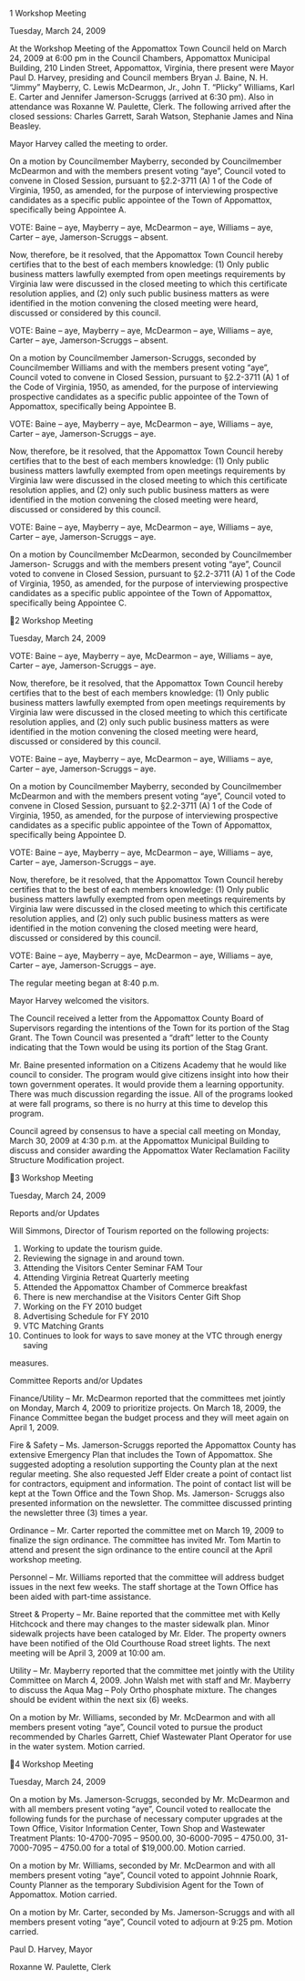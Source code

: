 1  Workshop Meeting

Tuesday, March 24, 2009

At the Workshop Meeting of the Appomattox Town Council held on March 24, 2009 at
6:00  pm  in  the  Council  Chambers,  Appomattox  Municipal  Building,  210  Linden  Street,
Appomattox, Virginia, there present were Mayor Paul D. Harvey, presiding and Council
members  Bryan  J.  Baine,  N.  H.  “Jimmy”  Mayberry,  C.  Lewis  McDearmon,  Jr.,  John  T.
“Plicky”  Williams,  Karl  E.  Carter  and  Jennifer  Jamerson-Scruggs  (arrived  at  6:30  pm).
Also  in  attendance  was  Roxanne  W.  Paulette,  Clerk.    The  following  arrived  after  the
closed sessions:  Charles Garrett, Sarah Watson, Stephanie James and Nina Beasley.

Mayor Harvey called the meeting to order.

On  a  motion  by  Councilmember  Mayberry,  seconded  by  Councilmember  McDearmon
and  with  the  members  present  voting  “aye”,  Council  voted  to  convene  in  Closed
Session, pursuant to §2.2-3711 (A) 1 of the Code of Virginia, 1950, as amended, for the
purpose  of  interviewing  prospective  candidates  as  a  specific  public  appointee  of  the
Town of Appomattox, specifically being Appointee A.

VOTE:  Baine – aye, Mayberry – aye, McDearmon – aye, Williams – aye, Carter – aye,
Jamerson-Scruggs – absent.

Now, therefore, be it resolved, that the Appomattox Town Council hereby certifies that
to  the  best  of  each  members  knowledge:  (1)  Only  public  business  matters  lawfully
exempted  from  open  meetings  requirements  by  Virginia  law  were  discussed  in  the
closed  meeting  to  which  this  certificate  resolution  applies,  and  (2)  only  such  public
business  matters  as  were  identified  in  the  motion  convening  the  closed  meeting  were
heard, discussed or considered by this council.

VOTE:  Baine – aye, Mayberry – aye, McDearmon – aye, Williams – aye, Carter – aye,
Jamerson-Scruggs – absent.

On  a  motion  by  Councilmember  Jamerson-Scruggs,  seconded  by  Councilmember
Williams  and  with  the  members  present  voting  “aye”,  Council  voted  to  convene  in
Closed Session, pursuant to §2.2-3711 (A) 1 of the Code of Virginia, 1950, as amended,
for the purpose of interviewing prospective candidates as a specific public appointee of
the Town of Appomattox, specifically being Appointee B.

VOTE:  Baine – aye, Mayberry – aye, McDearmon – aye, Williams – aye, Carter – aye,
Jamerson-Scruggs – aye.

Now, therefore, be it resolved, that the Appomattox Town Council hereby certifies that
to  the  best  of  each  members  knowledge:  (1)  Only  public  business  matters  lawfully
exempted  from  open  meetings  requirements  by  Virginia  law  were  discussed  in  the
closed  meeting  to  which  this  certificate  resolution  applies,  and  (2)  only  such  public
business  matters  as  were  identified  in  the  motion  convening  the  closed  meeting  were
heard, discussed or considered by this council.

VOTE:  Baine – aye, Mayberry – aye, McDearmon – aye, Williams – aye, Carter – aye,
Jamerson-Scruggs – aye.

On  a  motion  by  Councilmember  McDearmon,  seconded  by  Councilmember  Jamerson-
Scruggs  and  with  the  members  present  voting  “aye”,  Council  voted  to  convene  in
Closed Session, pursuant to §2.2-3711 (A) 1 of the Code of Virginia, 1950, as amended,
for the purpose of interviewing prospective candidates as a specific public appointee of
the Town of Appomattox, specifically being Appointee C.

2  Workshop Meeting

Tuesday, March 24, 2009

VOTE:  Baine – aye, Mayberry – aye, McDearmon – aye, Williams – aye, Carter – aye,
Jamerson-Scruggs – aye.

Now, therefore, be it resolved, that the Appomattox Town Council hereby certifies that
to  the  best  of  each  members  knowledge:  (1)  Only  public  business  matters  lawfully
exempted  from  open  meetings  requirements  by  Virginia  law  were  discussed  in  the
closed  meeting  to  which  this  certificate  resolution  applies,  and  (2)  only  such  public
business  matters  as  were  identified  in  the  motion  convening  the  closed  meeting  were
heard, discussed or considered by this council.

VOTE:  Baine – aye, Mayberry – aye, McDearmon – aye, Williams – aye, Carter – aye,
Jamerson-Scruggs – aye.

On  a  motion  by  Councilmember  Mayberry,  seconded  by  Councilmember  McDearmon
and  with  the  members  present  voting  “aye”,  Council  voted  to  convene  in  Closed
Session, pursuant to §2.2-3711 (A) 1 of the Code of Virginia, 1950, as amended, for the
purpose  of  interviewing  prospective  candidates  as  a  specific  public  appointee  of  the
Town of Appomattox, specifically being Appointee D.

VOTE:  Baine – aye, Mayberry – aye, McDearmon – aye, Williams – aye, Carter – aye,
Jamerson-Scruggs – aye.

Now, therefore, be it resolved, that the Appomattox Town Council hereby certifies that
to  the  best  of  each  members  knowledge:  (1)  Only  public  business  matters  lawfully
exempted  from  open  meetings  requirements  by  Virginia  law  were  discussed  in  the
closed  meeting  to  which  this  certificate  resolution  applies,  and  (2)  only  such  public
business  matters  as  were  identified  in  the  motion  convening  the  closed  meeting  were
heard, discussed or considered by this council.

VOTE:  Baine – aye, Mayberry – aye, McDearmon – aye, Williams – aye, Carter – aye,
Jamerson-Scruggs – aye.

The regular meeting began at 8:40 p.m.

Mayor Harvey welcomed the visitors.

The  Council  received  a  letter  from  the  Appomattox  County  Board  of  Supervisors
regarding  the  intentions  of  the  Town  for  its  portion  of  the  Stag  Grant.    The  Town
Council was presented a “draft” letter to the County indicating that the Town would be
using its portion of the Stag Grant.

Mr.  Baine  presented  information  on  a  Citizens  Academy  that  he  would  like  council  to
consider.    The  program  would  give  citizens  insight  into  how  their  town  government
operates.    It  would  provide  them  a  learning  opportunity.    There  was  much  discussion
regarding  the  issue.    All  of  the  programs  looked  at  were  fall  programs,  so  there  is  no
hurry at this time to develop this program.

Council agreed by consensus to have a special call meeting on Monday, March 30, 2009
at 4:30 p.m. at the Appomattox Municipal Building to discuss and consider awarding the
Appomattox Water Reclamation Facility Structure Modification project.

3  Workshop Meeting

Tuesday, March 24, 2009

Reports and/or Updates

Will Simmons, Director of Tourism reported on the following projects:

1.  Working to update the tourism guide.
2.  Reviewing the signage in and around town.
3.  Attending the Visitors Center Seminar FAM Tour
4.  Attending Virginia Retreat Quarterly meeting
5.  Attended the Appomattox Chamber of Commerce breakfast
6.  There is new merchandise at the Visitors Center Gift Shop
7.  Working on the FY 2010 budget
8.  Advertising Schedule for FY 2010
9.  VTC Matching Grants
10.  Continues  to  look  for  ways  to  save  money  at  the  VTC  through  energy  saving

measures.

Committee Reports and/or Updates

Finance/Utility – Mr. McDearmon reported that the committees met jointly on Monday,
March 4, 2009 to prioritize projects.  On March 18, 2009, the Finance Committee began
the budget process and they will meet again on April 1, 2009.

Fire  &  Safety  –  Ms.  Jamerson-Scruggs  reported  the  Appomattox  County has  extensive
Emergency  Plan  that  includes  the  Town  of  Appomattox.    She  suggested  adopting  a
resolution supporting the County plan at the next regular meeting.  She also requested
Jeff Elder create a point of contact list for contractors, equipment and information.  The
point of contact list will be kept at the Town Office and the Town Shop.  Ms. Jamerson-
Scruggs  also  presented  information  on  the  newsletter.    The  committee  discussed
printing the newsletter three (3) times a year.

Ordinance – Mr. Carter reported the committee met on March 19, 2009  to finalize the
sign ordinance.  The committee has invited Mr. Tom Martin to attend and present the
sign ordinance to the entire council at the April workshop meeting.

Personnel – Mr. Williams reported that the committee will address budget issues in the
next few weeks.  The staff shortage at the Town Office has been aided with part-time
assistance.

Street & Property – Mr. Baine reported that the committee met with Kelly Hitchcock and
there  may  changes  to  the  master  sidewalk  plan.    Minor  sidewalk  projects  have  been
cataloged by Mr. Elder.  The property owners have been notified of the Old Courthouse
Road street lights.  The next meeting will be April 3, 2009 at 10:00 am.

Utility  –  Mr.  Mayberry  reported  that  the  committee  met  jointly  with  the  Utility
Committee on March 4, 2009.  John Walsh met with staff and Mr. Mayberry to discuss
the Aqua Mag – Poly Ortho phosphate mixture.  The changes should be evident within
the next six (6) weeks.

On  a  motion  by  Mr.  Williams,  seconded  by  Mr.  McDearmon  and  with  all  members
present  voting  “aye”,  Council  voted  to  pursue  the  product  recommended  by  Charles
Garrett, Chief Wastewater Plant Operator for use in the water system.  Motion carried.

4  Workshop Meeting

Tuesday, March 24, 2009

On  a  motion  by  Ms.  Jamerson-Scruggs,  seconded  by  Mr.  McDearmon  and  with  all
members  present  voting  “aye”,  Council  voted  to  reallocate  the  following  funds  for  the
purchase  of  necessary  computer  upgrades  at  the  Town  Office,  Visitor  Information
Center, Town Shop and Wastewater Treatment Plants:
10-4700-7095 – 9500.00, 30-6000-7095 – 4750.00, 31-7000-7095 – 4750.00 for a total
of $19,000.00.  Motion carried.

On  a  motion  by  Mr.  Williams,  seconded  by  Mr.  McDearmon  and  with  all  members
present  voting  “aye”,  Council  voted  to  appoint  Johnnie  Roark,  County  Planner  as  the
temporary Subdivision Agent for the Town of Appomattox.  Motion carried.

On  a  motion by  Mr.  Carter,  seconded by  Ms.  Jamerson-Scruggs  and with  all  members
present voting “aye”, Council voted to adjourn at 9:25 pm.  Motion carried.

Paul D. Harvey, Mayor

Roxanne W. Paulette, Clerk

